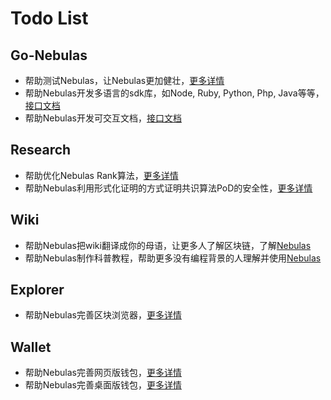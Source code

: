 # Todo List

## Go-Nebulas

* 帮助测试Nebulas，让Nebulas更加健壮，[更多详情](https://github.com/nebulasio/go-nebulas/tree/develop/nebtestkit)
* 帮助Nebulas开发多语言的sdk库，如Node, Ruby, Python, Php, Java等等，[接口文档](https://github.com/nebulasio/wiki/blob/master/rpc.md)
* 帮助Nebulas开发可交互文档，[接口文档](https://github.com/nebulasio/wiki/blob/master/rpc.md)

## Research

* 帮助优化Nebulas Rank算法，[更多详情](https://github.com/nebulasio/research/tree/master/nr)
* 帮助Nebulas利用形式化证明的方式证明共识算法PoD的安全性，[更多详情](https://github.com/nebulasio/research/tree/master/pod)

## Wiki

* 帮助Nebulas把wiki翻译成你的母语，让更多人了解区块链，了解[Nebulas](https://github.com/nebulasio/wiki)
* 帮助Nebulas制作科普教程，帮助更多没有编程背景的人理解并使用[Nebulas](https://github.com/nebulasio/wiki)

## Explorer

* 帮助Nebulas完善区块浏览器，[更多详情](https://github.com/nebulasio/explorer)

## Wallet

* 帮助Nebulas完善网页版钱包，[更多详情](https://github.com/nebulasio/web-wallet)
* 帮助Nebulas完善桌面版钱包，[更多详情](https://github.com/nebulasio/desk-wallet)

